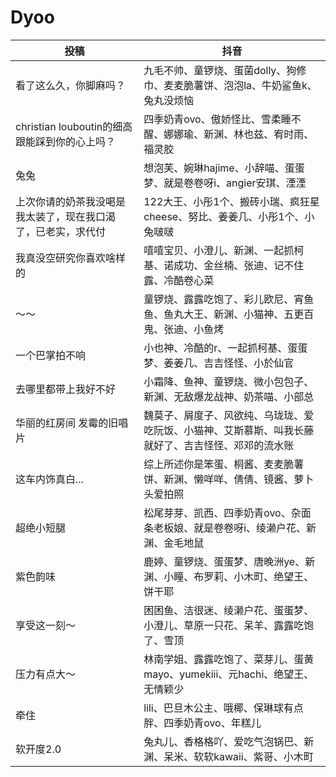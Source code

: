 # Dyoo
投稿|抖音
-|-
看了这么久，你脚麻吗？|九毛不帅、童锣烧、蛋菌dolly、狗修巾、麦麦脆薯饼、泡泡la、牛奶鲨鱼k、兔丸没烦恼
christian louboutin的细高跟能踩到你的心上吗？|四季奶青ovo、傲娇怪比、雪柔睡不醒、娜娜瑜、新渊、林也兹、宥时雨、福灵胶
兔兔|想泡芙、婉琳hajime、小辞喵、蛋蛋梦、就是卷卷呀i、angier安琪、湮湮
上次你请的奶茶我没喝是我太装了，现在我口渴了，已老实，求代付|122大王、小彤1个、搬砖小瑞、疯狂星cheese、努比、姜姜几、小彤1个、小兔啵啵
我真没空研究你喜欢啥样的|嘻嘻宝贝、小澄儿、新渊、一起抓柯基、诺成功、金丝楠、张迪、记不住露、冷酷卷心菜
～～|童锣烧、露露吃饱了、彩儿欧尼、宵鱼鱼、鱼丸大王、新渊、小猫神、五更百鬼、张迪、小鱼烤
一个巴掌拍不响|小也神、冷酷的r、一起抓柯基、蛋蛋梦、姜姜几、吉吉怪怪、小於仙官
去哪里都带上我好不好|小霜降、鱼神、童锣烧、微小包包子、新渊、无敌爆龙战神、奶茶喵、小部总
华丽的红房间 发霉的旧唱片|魏莫子、屑度子、风欲纯、乌珑珑、爱吃阮饭、小猫神、艾斯慕斯、叫我长藤就好了、吉吉怪怪、邓邓的流水账
这车内饰真白...|综上所述你是笨蛋、桐酱、麦麦脆薯饼、新渊、懒咩咩、倩倩、镜酱、萝卜头爱拍照
超绝小短腿|松尾芽芽、凯西、四季奶青ovo、杂面条老板娘、就是卷卷呀i、绫濑户花、新渊、金毛地鼠
紫色韵味|鹿婷、童锣烧、蛋蛋梦、唐晚洲ye、新渊、小瞳、布罗莉、小木町、绝望王、饼干耶
享受这一刻～|困困鱼、洁很迷、绫濑户花、蛋蛋梦、小澄儿、草原一只花、呆羊、露露吃饱了、雪顶
压力有点大～|林南学姐、露露吃饱了、菜芽儿、蛋黄mayo、yumekiii、元hachi、绝望王、无情颖少
牵住|lili、巴旦木公主、哦椰、保琳球有点胖、四季奶青ovo、年糕儿
软开度2.0|兔丸儿、香格格吖、爱吃气泡锅巴、新渊、呆米、软软kawaii、紫哥、小木町